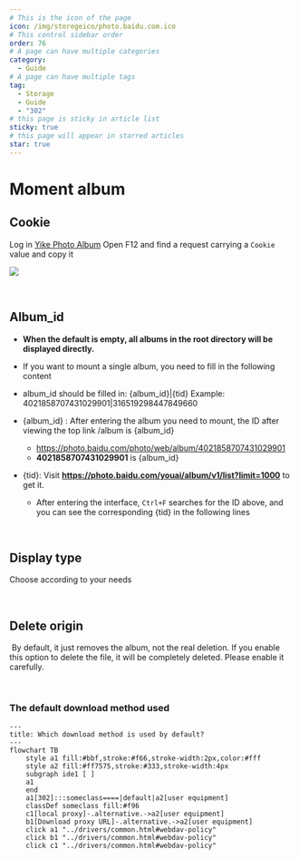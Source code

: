 ```yaml
---
# This is the icon of the page
icon: /img/storegeico/photo.baidu.com.ico
# This control sidebar order
order: 76
# A page can have multiple categories
category:
  - Guide
# A page can have multiple tags
tag:
  - Storage
  - Guide
  - "302"
# this page is sticky in article list
sticky: true
# this page will appear in starred articles
star: true
---
```


# Moment album

## **Cookie** <Badge text="v3.41.0" type="info" vertical="middle" />

Log in [Yike Photo Album](https://photo.baidu.com) Open F12 and find a request carrying a `Cookie` value and copy it

![](/img/drivers/baidu/yike_cookie.png)

 

<br/>

## **Album_id**

- **When the default is empty, all albums in the root directory will be displayed directly.**
- If you want to mount a single album, you need to fill in the following content

- album_id should be filled in: {album_id}|{tid} Example: 4021858707431029901|316519298447849660

- {album_id} : After entering the album you need to mount, the ID after viewing the top link /album is {album_id}

  - https://photo.baidu.com/photo/web/album/4021858707431029901 
  - **4021858707431029901** is {album_id}

- {tid}: Visit **https://photo.baidu.com/youai/album/v1/list?limit=1000** to get it.
  - After entering the interface, `Ctrl+F` searches for the ID above, and you can see the corresponding {tid} in the following lines

<br/>



## **Display type** 

Choose according to your needs



<br/>

## **Delete origin**

<i class="fa-solid fa-triangle-exclamation fa-lg" style="color: #ff0000;"></i>‪‪ ‪ By default, it just removes the album, not the real deletion. If you enable this option to delete the file, it will be completely deleted. Please enable it carefully.



<br/>

### **The default download method used**

```mermaid
---
title: Which download method is used by default?
---
flowchart TB
    style a1 fill:#bbf,stroke:#f66,stroke-width:2px,color:#fff
    style a2 fill:#ff7575,stroke:#333,stroke-width:4px
    subgraph ide1 [ ]
    a1
    end
    a1[302]:::someclass====|default|a2[user equipment]
    classDef someclass fill:#f96
    c1[local proxy]-.alternative.->a2[user equipment]
    b1[Download proxy URL]-.alternative.->a2[user equipment]
    click a1 "../drivers/common.html#webdav-policy"
    click b1 "../drivers/common.html#webdav-policy"
    click c1 "../drivers/common.html#webdav-policy"
```
